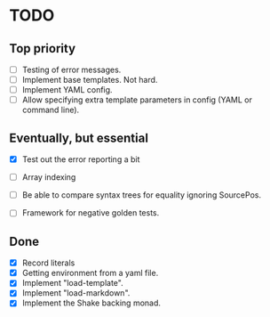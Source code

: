 # TODO

## Top priority

- [ ] Testing of error messages.
- [ ] Implement base templates. Not hard.
- [ ] Implement YAML config.
- [ ] Allow specifying extra template parameters in config (YAML or
      command line).

## Eventually, but essential

- [x] Test out the error reporting a bit

- [ ] Array indexing

- [ ] Be able to compare syntax trees for equality ignoring
      SourcePos.

- [ ] Framework for negative golden tests.

## Done

- [x] Record literals
- [x] Getting environment from a yaml file.
- [x] Implement "load-template".
- [x] Implement "load-markdown".
- [x] Implement the Shake backing monad.
